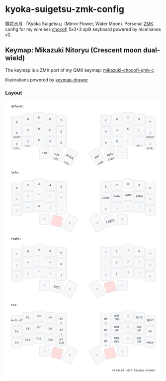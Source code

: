 # kyoka-suigetsu-zmk-config 

鏡花水月 「Kyōka Suigetsu」(Mirror Flower, Water Moon). Personal [ZMK](https://zmk.dev/) config for my wireless [chocofi](https://github.com/pashutk/chocofi) 5x3+3 split keyboard powered by nice!nanos v2.

## Keymap: Mikazuki Nitoryu (Crescent moon dual-wield)

The keymap is a ZMK port of my QMK keymap: [mikazuki-chocofi-qmk-c](https://github.com/takiguri/mikazuki-chocofi-qmk-c)

Illustrations powered by [keymap-drawer](https://caksoylar.github.io/keymap-drawer?keymap_yaml=H4sIAAAAAAAC_71UWXLTQBD9zymGLYLgLLbsLGYptCYGORZaTMKmCCxhVxQryJMqXMYcg9twGU6C1N2yrDJgEwr08V7Pm57u1vTMRP44vuJNNvl4ce6dB-N3sZ_0mux9nAwDL4m5z4NehUXg5Q39i6DJDOm04zre6DIacE_81PDE6VrqECSj5hpjvSD0ryKemZvsOeALQA3QAnQATwFdwBZgB9AEnKRVSRXWTxPaRy3dmYJqA6qAOuAh4BHgU8BngMYsygOIYs1FydSXGFtxLKMQT1CUDHJUALuAMuAxYBtQqAizlVuYZLYy07ZRK1I4kjyb1GwFpqMg5MUS25QUjSprq4VuaQ4Fm1dl28QgyeBDn6IIZ1lRWVTsgVDFIoUasUhcJ24Q7xLvEe8THxDvFD_7_eu3CuPjy_Q08MQfjjDzNvptkP8m8n3shmThMVBzw80NKzd-Hfk6M8I61fEZeQtHj3DklWoU0g-M10vTgdIPot71K4Nm_dYHPKh9N6jEJ8S3kG_j6A6O3gLeBbxX_v2NZW17WN6Kx0JpPW3UhNQp8U3hX7QsPzpfyq3Lmya8In7zh23LbsNf1Ltiz3kyoJ6tj-KQe3EYYnl6DUlEqhf3Fy91erWmC1qNtPStZU7ncEmRbdfBB_ZYO8HXVW8g7SLtIe0v5Kn-JLdImmy1mGsuSd3tGLmTiaQfIFV3iKvEuA-ywxTDWkhan0uqasoKWVV8jE1L6_6Pe7tikB-X-SEjUwcAAA%3D%3D)

### Layout

![layout](./mikazuki-nitoryu.svg)